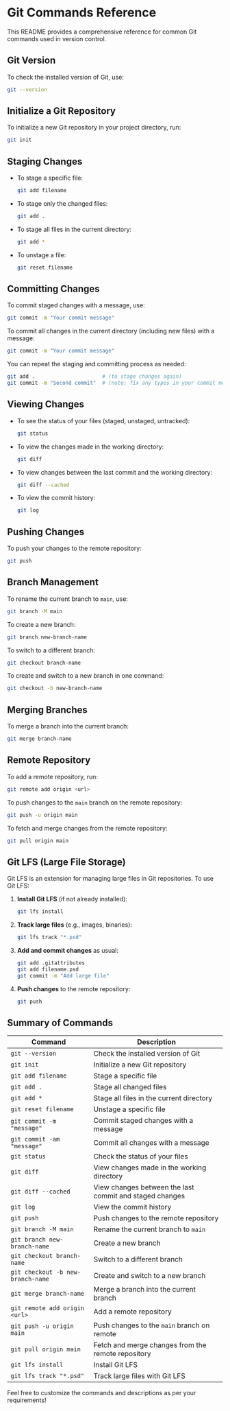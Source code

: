 
# Git Commands Reference

This README provides a comprehensive reference for common Git commands used in version control.

## Git Version

To check the installed version of Git, use:
```bash
git --version
```

## Initialize a Git Repository

To initialize a new Git repository in your project directory, run:
```bash
git init
```

## Staging Changes

- To stage a specific file:
  ```bash
  git add filename
  ```

- To stage only the changed files:
  ```bash
  git add .
  ```

- To stage all files in the current directory:
  ```bash
  git add *
  ```

- To unstage a file:
  ```bash
  git reset filename
  ```

## Committing Changes

To commit staged changes with a message, use:
```bash
git commit -m "Your commit message"
```

To commit all changes in the current directory (including new files) with a message:
```bash
git commit -m "Your commit message"
```

You can repeat the staging and committing process as needed:
```bash
git add .                      # (to stage changes again)
git commit -m "Second commit"  # (note: fix any typos in your commit messages)
```

## Viewing Changes

- To see the status of your files (staged, unstaged, untracked):
  ```bash
  git status
  ```

- To view the changes made in the working directory:
  ```bash
  git diff
  ```

- To view changes between the last commit and the working directory:
  ```bash
  git diff --cached
  ```

- To view the commit history:
  ```bash
  git log
  ```

## Pushing Changes

To push your changes to the remote repository:
```bash
git push
```

## Branch Management

To rename the current branch to `main`, use:
```bash
git branch -M main
```

To create a new branch:
```bash
git branch new-branch-name
```

To switch to a different branch:
```bash
git checkout branch-name
```

To create and switch to a new branch in one command:
```bash
git checkout -b new-branch-name
```

## Merging Branches

To merge a branch into the current branch:
```bash
git merge branch-name
```

## Remote Repository

To add a remote repository, run:
```bash
git remote add origin <url>
```

To push changes to the `main` branch on the remote repository:
```bash
git push -u origin main
```

To fetch and merge changes from the remote repository:
```bash
git pull origin main
```

## Git LFS (Large File Storage)

Git LFS is an extension for managing large files in Git repositories. To use Git LFS:

1. **Install Git LFS** (if not already installed):
   ```bash
   git lfs install
   ```

2. **Track large files** (e.g., images, binaries):
   ```bash
   git lfs track "*.psd"
   ```

3. **Add and commit changes** as usual:
   ```bash
   git add .gitattributes
   git add filename.psd
   git commit -m "Add large file"
   ```

4. **Push changes** to the remote repository:
   ```bash
   git push
   ```

## Summary of Commands

| Command                          | Description                                      |
|----------------------------------|--------------------------------------------------|
| `git --version`                  | Check the installed version of Git               |
| `git init`                       | Initialize a new Git repository                  |
| `git add filename`              | Stage a specific file                             |
| `git add .`                      | Stage all changed files                           |
| `git add *`                      | Stage all files in the current directory         |
| `git reset filename`             | Unstage a specific file                           |
| `git commit -m "message"`       | Commit staged changes with a message             |
| `git commit -am "message"`      | Commit all changes with a message                |
| `git status`                     | Check the status of your files                   |
| `git diff`                       | View changes made in the working directory        |
| `git diff --cached`              | View changes between the last commit and staged changes |
| `git log`                        | View the commit history                           |
| `git push`                       | Push changes to the remote repository             |
| `git branch -M main`            | Rename the current branch to `main`              |
| `git branch new-branch-name`    | Create a new branch                              |
| `git checkout branch-name`      | Switch to a different branch                      |
| `git checkout -b new-branch-name` | Create and switch to a new branch                |
| `git merge branch-name`         | Merge a branch into the current branch           |
| `git remote add origin <url>`   | Add a remote repository                           |
| `git push -u origin main`       | Push changes to the `main` branch on remote      |
| `git pull origin main`          | Fetch and merge changes from the remote repository|
| `git lfs install`               | Install Git LFS                                  |
| `git lfs track "*.psd"`         | Track large files with Git LFS                   |

Feel free to customize the commands and descriptions as per your requirements!
